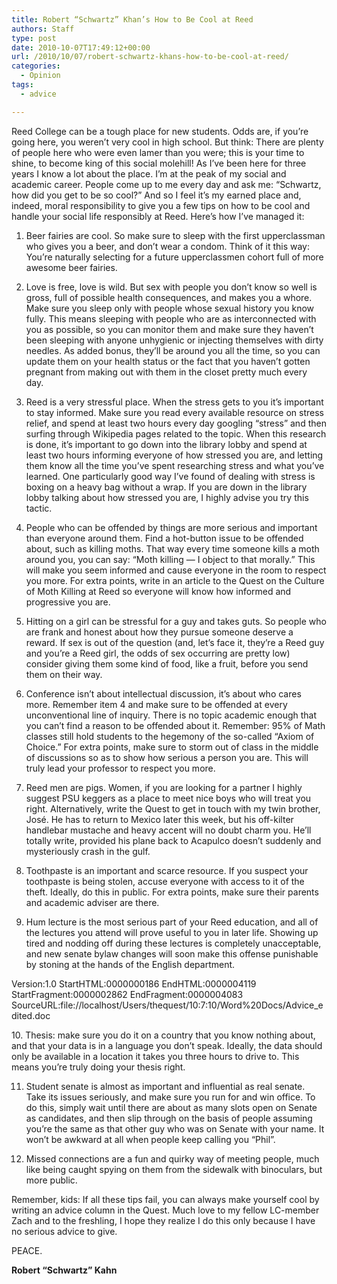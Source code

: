 ```yaml
---
title: Robert “Schwartz” Khan’s How to Be Cool at Reed
authors: Staff
type: post
date: 2010-10-07T17:49:12+00:00
url: /2010/10/07/robert-schwartz-khans-how-to-be-cool-at-reed/
categories:
  - Opinion
tags:
  - advice

---
```

Reed College can be a tough place for new students. Odds are, if you’re going here, you weren’t very cool in high school. But think: There are plenty of people here who were even lamer than you were; this is your time to shine, to become king of this social molehill! As I’ve been here for three years I know a lot about the place. I’m at the peak of my social and academic career. People come up to me every day and ask me: “Schwartz, how did you get to be so cool?” And so I feel it’s my earned place and, indeed, moral responsibility to give you a few tips on how to be cool and handle your social life responsibly at Reed. Here’s how I’ve managed it:

1. Beer fairies are cool. So make sure to sleep with the first upperclassman who gives you a beer, and don’t wear a condom. Think of it this way: You’re naturally selecting for a future upperclassmen cohort full of more awesome beer fairies.

2. Love is free, love is wild. But sex with people you don’t know so well is gross, full of possible health consequences, and makes you a whore. Make sure you sleep only with people whose sexual history you know fully. This means sleeping with people who are as interconnected with you as possible, so you can monitor them and make sure they haven’t been sleeping with anyone unhygienic or injecting themselves with dirty needles. As added bonus, they’ll be around you all the time, so you can update them on your health status or the fact that you haven’t gotten pregnant from making out with them in the closet pretty much every day.

3. Reed is a very stressful place. When the stress gets to you it’s important to stay informed. Make sure you read every available resource on stress relief, and spend at least two hours every day googling “stress” and then surfing through Wikipedia pages related to the topic. When this research is done, it’s important to go down into the library lobby and spend at least two hours informing everyone of how stressed you are, and letting them know all the time you’ve spent researching stress and what you’ve learned. One particularly good way I’ve found of dealing with stress is boxing on a heavy bag without a wrap. If you are down in the library lobby talking about how stressed you are, I highly advise you try this tactic.

4. People who can be offended by things are more serious and important than everyone around them. Find a hot-button issue to be offended about, such as killing moths. That way every time someone kills a moth around you, you can say: “Moth killing — I object to that morally.” This will make you seem informed and cause everyone in the room to respect you more. For extra points, write in an article to the Quest on the Culture of Moth Killing at Reed so everyone will know how informed and progressive you are.

5. Hitting on a girl can be stressful for a guy and takes guts. So people who are frank and honest about how they pursue someone deserve a reward. If sex is out of the question (and, let’s face it, they’re a Reed guy and you’re a Reed girl, the odds of sex occurring are pretty low) consider giving them some kind of food, like a fruit, before you send them on their way.

6. Conference isn’t about intellectual discussion, it’s about who cares more. Remember item 4 and make sure to be offended at every unconventional line of inquiry. There is no topic academic enough that you can’t find a reason to be offended about it. Remember: 95% of Math classes still hold students to the hegemony of the so-called “Axiom of Choice.” For extra points, make sure to storm out of class in the middle of discussions so as to show how serious a person you are. This will truly lead your professor to respect you more.

7. Reed men are pigs. Women, if you are looking for a partner I highly suggest PSU keggers as a place to meet nice boys who will treat you right. Alternatively, write the Quest to get in touch with my twin brother, José. He has to return to Mexico later this week, but his off-kilter handlebar mustache and heavy accent will no doubt charm you. He’ll totally write, provided his plane back to Acapulco doesn’t suddenly and mysteriously crash in the gulf.

8. Toothpaste is an important and scarce resource. If you suspect your toothpaste is being stolen, accuse everyone with access to it of the theft. Ideally, do this in public. For extra points, make sure their parents and academic adviser are there.

9. Hum lecture is the most serious part of your Reed education, and all of the lectures you attend will prove useful to you in later life. Showing up tired and nodding off during these lectures is completely unacceptable, and new senate bylaw changes will soon make this offense punishable by stoning at the hands of the English department.

Version:1.0 StartHTML:0000000186 EndHTML:0000004119 StartFragment:0000002862 EndFragment:0000004083 SourceURL:file://localhost/Users/thequest/10:7:10/Word%20Docs/Advice_edited.doc

<!-- @font-face {   font-family: "Times New Roman"; }@font-face {   font-family: "Calibri"; }p.MsoNormal, li.MsoNormal, div.MsoNormal { margin: 0in 0in 10pt; line-height: 115%; font-size: 11pt; font-family: Calibri; }table.MsoNormalTable { font-size: 10pt; font-family: "Times New Roman"; }p.ListParagraph, li.ListParagraph, div.ListParagraph { margin: 0in 0in 10pt 0.5in; line-height: 115%; font-size: 11pt; font-family: Calibri; }div.Section1 { page: Section1; } -->10. Thesis: make sure you do it on a country that you know nothing about, and that your data is in a language you don’t speak. Ideally, the data should only be available in a location it takes you three hours to drive to. This means you’re truly doing your thesis right.

11. Student senate is almost as important and influential as real senate. Take its issues seriously, and make sure you run for and win office. To do this, simply wait until there are about as many slots open on Senate as candidates, and then slip through on the basis of people assuming you’re the same as that other guy who was on Senate with your name. It won’t be awkward at all when people keep calling you “Phil”.

12. Missed connections are a fun and quirky way of meeting people, much like being caught spying on them from the sidewalk with binoculars, but more public.

Remember, kids: If all these tips fail, you can always make yourself cool by writing an advice column in the Quest. Much love to my fellow LC-member Zach and to the freshling, I hope they realize I do this only because I have no serious advice to give.

PEACE.
  
**Robert “Schwartz” Kahn**